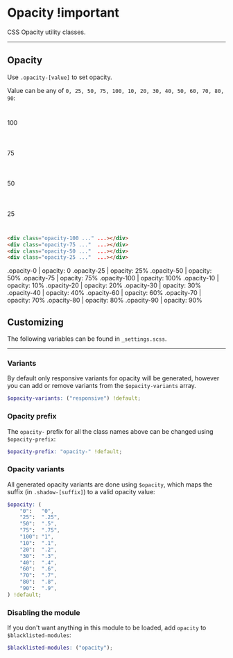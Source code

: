 # **Opacity** <span class="important-badge">!important</span>

<p class="m-0 mt-md">CSS Opacity utility classes.</p>

---

## Opacity

Use `.opacity-[value]` to set opacity.

Value can be any of `0, 25, 50, 75, 100, 10, 20, 30, 40, 50, 60, 70, 80, 90`:

<div class="demo">
    <div class="opacity-100 bg-lighter-blue [ inline-block m-sm black ]" style="line-height: 70px; width: 100px; height: 70px">100</div>
    <div class="opacity-75 bg-lighter-blue [ inline-block m-sm black ]" style="line-height: 70px; width: 100px; height: 70px">75</div>
    <div class="opacity-50 bg-lighter-blue [ inline-block m-sm black ]" style="line-height: 70px; width: 100px; height: 70px">50</div>
    <div class="opacity-25 bg-lighter-blue [ inline-block m-sm black ]" style="line-height: 70px; width: 100px; height: 70px">25</div>
</div>

```html
<div class="opacity-100 ..." ...></div>
<div class="opacity-75 ..."  ...></div>
<div class="opacity-50 ..."  ...></div>
<div class="opacity-25 ..."  ...></div>
```

<cssprops>
.opacity-0 | opacity: 0
.opacity-25 | opacity: 25%
.opacity-50 | opacity: 50%
.opacity-75 | opacity: 75%
.opacity-100 | opacity: 100%
.opacity-10 | opacity: 10%
.opacity-20 | opacity: 20%
.opacity-30 | opacity: 30%
.opacity-40 | opacity: 40%
.opacity-60 | opacity: 60%
.opacity-70 | opacity: 70%
.opacity-80 | opacity: 80%
.opacity-90 | opacity: 90%
</cssprops>


## Customizing

The following variables can be found in `_settings.scss`.

---

### Variants

By default only responsive variants for opacity will be generated, however you can 
add or remove variants from the `$opacity-variants` array.

```scss
$opacity-variants: ("responsive") !default;
```


### Opacity prefix

The `opacity-` prefix for all the class names above can be changed using `$opacity-prefix`:

```scss
$opacity-prefix: "opacity-" !default;
```


### Opacity variants

All generated opacity variants are done using `$opacity`, which maps 
the suffix (in `.shadow-[suffix]`) to a valid opacity value:

```scss
$opacity: (
    "0":   "0",
    "25":  ".25",
    "50":  ".5",
    "75":  ".75",
    "100": "1",
    "10":  ".1",
    "20":  ".2",
    "30":  ".3",
    "40":  ".4",
    "60":  ".6",
    "70":  ".7",
    "80":  ".8",
    "90":  ".9",
) !default;
```


### Disabling the module

If you don't want anything in this module to be loaded, add `opacity` to `$blacklisted-modules`:

```scss
$blacklisted-modules: ("opacity");
```
